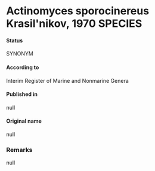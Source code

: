 # Actinomyces sporocinereus Krasil'nikov, 1970 SPECIES

#### Status
SYNONYM

#### According to
Interim Register of Marine and Nonmarine Genera

#### Published in
null

#### Original name
null

### Remarks
null